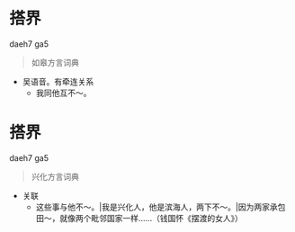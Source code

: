 # 搭界
daeh7 ga5
> 如皋方言词典
- 吴语音。有牵连关系
  - 我同他互不～。

# 搭界
daeh7 ga5
> 兴化方言词典
- 关联
  - 这些事与他不～。|我是兴化人，他是滨海人，两下不～。|因为两家承包田～，就像两个毗邻国家一样……（钱国怀《摆渡的女人》）
